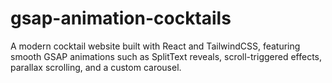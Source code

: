 # gsap-animation-cocktails
A modern cocktail website built with React and TailwindCSS, featuring smooth GSAP animations such as SplitText reveals, scroll-triggered effects, parallax scrolling, and a custom carousel.
